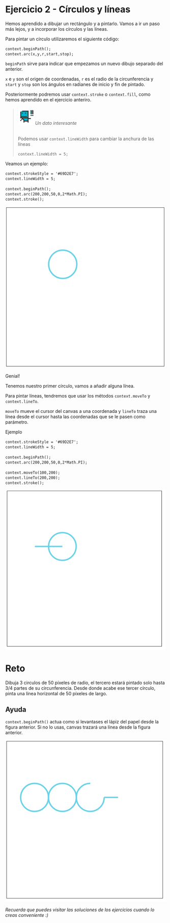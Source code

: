 # Ejercicio 2 - Círculos y líneas

Hemos aprendido a dibujar un rectángulo y a pintarlo. Vamos a ir un paso más lejos, y a incorporar los círculos y las líneas.

Para pintar un círculo utilizaremos el siguiente código:
```
context.beginPath();
context.arc(x,y,r,start,stop);
```
`beginPath` sirve para indicar que empezamos un nuevo dibujo separado del anterior.

`x` e `y` son el origen de coordenadas, `r` es el radio de la circunferencia y `start` y `stop` son los ángulos en radianes de inicio y fin de pintado.

Posteriormente podremos usar `context.stroke` o `context.fill`, como hemos aprendido en el ejercicio anteriro.


> ###### ![](https://github.com/rafinskipg/introductioncanvas/raw/master/img/interesting_icon.png) Un dato interesante 
> Podemos usar `context.lineWidth` para cambiar la anchura de las líneas
> ```
> context.lineWidth = 5;
> ```


Veamos un ejemplo: 

```
context.strokeStyle = '#69D2E7';
context.lineWidth = 5;

context.beginPath();
context.arc(200,200,50,0,2*Math.PI);
context.stroke();
```

![](https://github.com/rafinskipg/introductioncanvas/raw/master/img/teory/chapter_1/circle.png)


Genial!

Tenemos nuestro primer círculo, vamos a añadir alguna línea.

Para pintar líneas, tendremos que usar los métodos `context.moveTo` y `context.lineTo`.

`moveTo` mueve el cursor del canvas a una coordenada y `lineTo` traza una línea desde el cursor hasta las coordenadas que se le pasen como parámetro.

Ejemplo

```
context.strokeStyle = '#69D2E7';
context.lineWidth = 5;

context.beginPath();
context.arc(200,200,50,0,2*Math.PI);

context.moveTo(100,200);
context.lineTo(200,200);
context.stroke();
```

![](https://github.com/rafinskipg/introductioncanvas/raw/master/img/teory/chapter_1/circle_line.png)


# Reto 

Dibuja 3 circulos de 50 píxeles de radio, el tercero estará pintado solo hasta 3/4 partes de su circunferencia. Desde donde acabe ese tercer círculo, pinta una línea horizontal de 50 píxeles de largo.

## Ayuda
`context.beginPath()` actua como si levantases el lápiz del papel desde la figura anterior. Si no lo usas, canvas trazará una línea desde la figura anterior.

![](https://github.com/rafinskipg/introductioncanvas/raw/master/img/exercises/chapter_1_exercise_2.png)

_Recuerda que puedes visitar las soluciones de los ejercicios cuando lo creas conveniente :)_